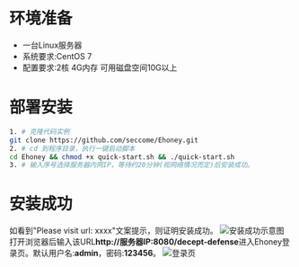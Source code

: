 # 环境准备
* 一台Linux服务器
* 系统要求:CentOS 7
* 配置要求:2核 4G内存 可用磁盘空间10G以上

# 部署安装
``` bash
1. # 克隆代码实例
git clone https://github.com/seccome/Ehoney.git
2. # cd 到程序目录，执行一键启动脚本
cd Ehoney && chmod +x quick-start.sh && ./quick-start.sh
3. # 输入序号选择服务器内网IP，等待约20分钟(视网络情况而定)后安装成功。
```
# 安装成功
如看到"Please visit url: xxxx"文案提示，则证明安装成功。
![安装成功示意图](https://www.showdoc.com.cn/server/api/attachment/visitfile/sign/597b4eed51be24c5141aedebd6c85ff6 "安装成功示意图")
打开浏览器后输入该URL**http://服务器IP:8080/decept-defense**进入Ehoney登录页。默认用户名:**admin**，密码:**123456**。
![登录页](https://www.showdoc.com.cn/server/api/attachment/visitfile/sign/f8fb7e3012ecf7203838e0aa79650de0 "登录页")